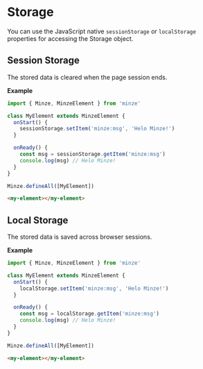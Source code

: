 # Storage

You can use the JavaScript native `sessionStorage` or `localStorage` properties for accessing the Storage object.

## Session Storage

The stored data is cleared when the page session ends.

**Example**

```js
import { Minze, MinzeElement } from 'minze'

class MyElement extends MinzeElement {
  onStart() {
    sessionStorage.setItem('minze:msg', 'Helo Minze!')
  }

  onReady() {
    const msg = sessionStorage.getItem('minze:msg')
    console.log(msg) // Helo Minze!
  }
}

Minze.defineAll([MyElement])
```

```html
<my-element></my-element>
```

## Local Storage

The stored data is saved across browser sessions.

**Example**

```js
import { Minze, MinzeElement } from 'minze'

class MyElement extends MinzeElement {
  onStart() {
    localStorage.setItem('minze:msg', 'Helo Minze!')
  }

  onReady() {
    const msg = localStorage.getItem('minze:msg')
    console.log(msg) // Helo Minze!
  }
}

Minze.defineAll([MyElement])
```

```html
<my-element></my-element>
```
